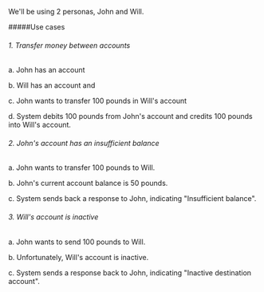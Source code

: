 We'll be using 2 personas, John and Will.

#####Use cases
###### 1. Transfer money between accounts
a. John has an account

b. Will has an account and 

c. John wants to transfer 100 pounds in Will's account

d. System debits 100 pounds from John's account and credits 100 pounds into Will's account.  

###### 2. John's account has an insufficient balance
a. John wants to transfer 100 pounds to Will.

b. John's current account balance is 50 pounds.

c. System sends back a response to John, indicating "Insufficient balance".

###### 3. Will's account is inactive
a. John wants to send 100 pounds to Will.

b. Unfortunately, Will's account is inactive.

c. System sends a response back to John, indicating "Inactive destination account".

